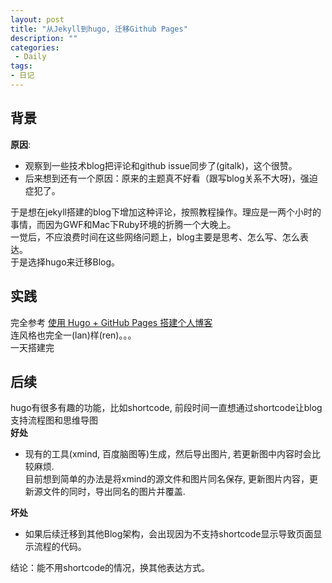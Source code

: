 ```yaml
---
layout: post
title: "从Jekyll到hugo, 迁移Github Pages"
description: ""
categories: 
 - Daily
tags: 
- 日记
---
```


## 背景  
**原因**:

- 观察到一些技术blog把评论和github issue同步了(gitalk)，这个很赞。  
- 后来想到还有一个原因：原来的主题真不好看（跟写blog关系不大呀)，强迫症犯了。

于是想在jekyll搭建的blog下增加这种评论，按照教程操作。理应是一两个小时的事情，而因为GWF和Mac下Ruby环境的折腾一个大晚上。  
一觉后，不应浪费时间在这些网络问题上，blog主要是思考、怎么写、怎么表达。  
于是选择hugo来迁移Blog。    

## 实践  
完全参考 [使用 Hugo + GitHub Pages 搭建个人博客](https://mogeko.me/2018/018/)   
连风格也完全一(lan)样(ren)。。。  
一天搭建完  

## 后续  
hugo有很多有趣的功能，比如shortcode, 前段时间一直想通过shortcode让blog支持流程图和思维导图  
**好处**  

* 现有的工具(xmind, 百度脑图等)生成，然后导出图片, 若更新图中内容时会比较麻烦.  
  目前想到简单的办法是将xmind的源文件和图片同名保存, 更新图片内容，更新源文件的同时，导出同名的图片并覆盖.  

**坏处**  

* 如果后续迁移到其他Blog架构，会出现因为不支持shortcode显示导致页面显示流程的代码。  

结论：能不用shortcode的情况，换其他表达方式。  
